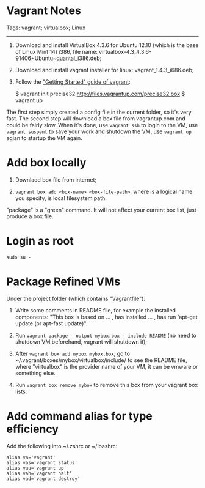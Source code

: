# Vagrant Notes
Tags: vagrant; virtualbox; Linux

------

1. Download and install VirtualBox 4.3.6 for Ubuntu 12.10 (which is the base of Linux Mint 14) i386, file name:  virtualbox-4.3_4.3.6-91406~Ubuntu~quantal_i386.deb;

1. Download and install vagrant installer for linux: vagrant_1.4.3_i686.deb;

1. Follow the ["Getting Started" guide of vagrant](http://docs.vagrantup.com/v2/getting-started/index.html):

    $ vagrant init precise32 http://files.vagrantup.com/precise32.box
    $ vagrant up

The first step simply created a config file in the current folder, so it's very fast. The second step will download a box file from vagrantup.com and could be fairly slow. When it's done, use `vagrant ssh` to login to the VM, use `vagrant suspent` to save your work and shutdown the VM, use `vagrant up` agian to startup the VM again.

# Add box locally

1. Downlaod box file from internet;

1. `vagrant box add <box-name> <box-file-path>`, where <box-name> is a logical name you specify, <box-file-path> is local filesystem path.

"package" is a "green" command. It will not affect your current box list, just produce a box file.

# Login as root

`sudo su -`

# Package Refined VMs

Under the project folder (which contains "Vagrantfile"):

1. Write some comments in README file, for example the installed components: "This box is based on ... , has installed ... , has run 'apt-get update (or apt-fast update)".

1. Run `vagrant package --output mybox.box --include README` (no need to shutdown VM beforehand, vagrant will shutdown it);

1. After `vagrant box add mybox mybox.box`, go to ~/.vagrant/boxes/mybox/virtualbox/include/ to see the README file, where "virtualbox" is the provider name of your VM, it can be vmware or something else.

1. Run `vagrant box remove mybox` to remove this box from your vagrant box lists.

# Add command alias for type efficiency

Add the following into ~/.zshrc or ~/.bashrc:

    alias va='vagrant'
    alias vas='vagrant status'
    alias vau='vagrant up'
    alias vah='vagrant halt'
    alias vad='vagrant destroy'


